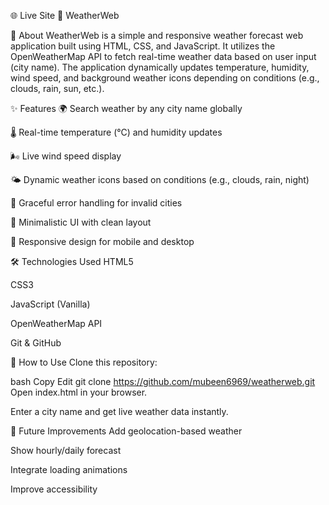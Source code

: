 🌐 Live Site
🔗 WeatherWeb

📌 About
WeatherWeb is a simple and responsive weather forecast web application built using HTML, CSS, and JavaScript. It utilizes the OpenWeatherMap API to fetch real-time weather data based on user input (city name). The application dynamically updates temperature, humidity, wind speed, and background weather icons depending on conditions (e.g., clouds, rain, sun, etc.).

✨ Features
🌍 Search weather by any city name globally

🌡️ Real-time temperature (°C) and humidity updates

🌬️ Live wind speed display

🌤️ Dynamic weather icons based on conditions (e.g., clouds, rain, night)

🧭 Graceful error handling for invalid cities

🎯 Minimalistic UI with clean layout

📱 Responsive design for mobile and desktop

🛠️ Technologies Used
HTML5

CSS3

JavaScript (Vanilla)

OpenWeatherMap API

Git & GitHub

🚀 How to Use
Clone this repository:

bash
Copy
Edit
git clone https://github.com/mubeen6969/weatherweb.git
Open index.html in your browser.

Enter a city name and get live weather data instantly.

🧪 Future Improvements
Add geolocation-based weather

Show hourly/daily forecast

Integrate loading animations

Improve accessibility

